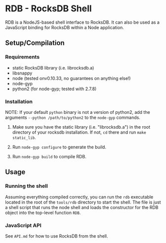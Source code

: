 # RDB - RocksDB Shell

RDB is a NodeJS-based shell interface to RocksDB. It can also be used as a
JavaScript binding for RocksDB within a Node application.

## Setup/Compilation

### Requirements

* static RocksDB library (i.e. librocksdb.a)
* libsnappy
* node (tested onv0.10.33, no guarantees on anything else!)
* node-gyp
* python2 (for node-gyp; tested with 2.7.8)

### Installation

NOTE: If your default `python` binary is not a version of python2, add
the arguments `--python /path/to/python2` to the `node-gyp` commands.

1. Make sure you have the static library (i.e. "librocksdb.a") in the root
directory of your rocksdb installation. If not, `cd` there and run
`make static_lib`.

2. Run `node-gyp configure` to generate the build.

3. Run `node-gyp build` to compile RDB.

## Usage

### Running the shell

Assuming everything compiled correctly, you can run the `rdb` executable
located in the root of the `tools/rdb` directory to start the shell. The file is
just a shell script that runs the node shell and loads the constructor for the
RDB object into the top-level function `RDB`.

### JavaScript API

See `API.md` for how to use RocksDB from the shell.
